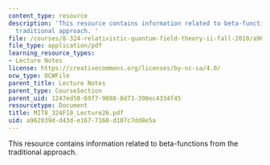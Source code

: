 ```yaml
---
content_type: resource
description: 'This resource contains information related to beta-functions from the
  traditional approach. '
file: /courses/8-324-relativistic-quantum-field-theory-ii-fall-2010/a962039dd43de1677160d107c7dd8e5a_MIT8_324F10_Lecture26.pdf
file_type: application/pdf
learning_resource_types:
- Lecture Notes
license: https://creativecommons.org/licenses/by-nc-sa/4.0/
ocw_type: OCWFile
parent_title: Lecture Notes
parent_type: CourseSection
parent_uid: 1247ed58-69f7-9088-8d73-398ec4334f45
resourcetype: Document
title: MIT8_324F10_Lecture26.pdf
uid: a962039d-d43d-e167-7160-d107c7dd8e5a
---
```

This resource contains information related to beta-functions from the traditional approach. 